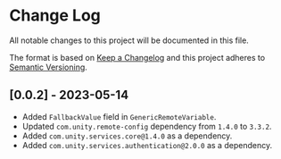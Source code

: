 # Change Log
All notable changes to this project will be documented in this file.
 
The format is based on [Keep a Changelog](http://keepachangelog.com/)
and this project adheres to [Semantic Versioning](http://semver.org/).
 
## [0.0.2] - 2023-05-14

- Added `FallbackValue` field in `GenericRemoteVariable`. 
- Updated `com.unity.remote-config` dependency from `1.4.0` to `3.3.2`.
- Added `com.unity.services.core@1.4.0` as a dependency.
- Added `com.unity.services.authentication@2.0.0` as a dependency.